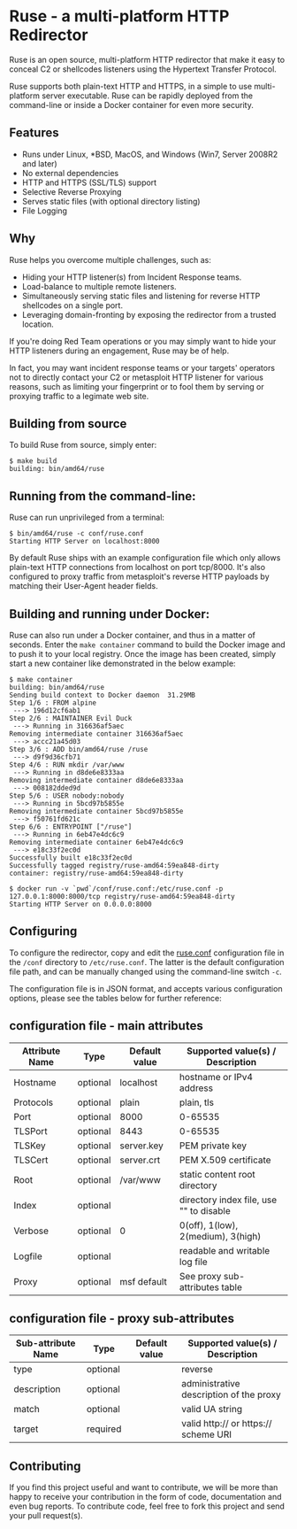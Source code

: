 # Ruse - a multi-platform HTTP Redirector
Ruse is an open source, multi-platform HTTP redirector that make it easy to
conceal C2 or shellcodes listeners using the Hypertext Transfer Protocol.

Ruse supports both plain-text HTTP and HTTPS, in a simple to use
multi-platform server executable. Ruse can be rapidly deployed from the
command-line or inside a Docker container for even more security.

## Features
 * Runs under Linux, \*BSD, MacOS, and Windows (Win7, Server 2008R2 and later)
 * No external dependencies
 * HTTP and HTTPS (SSL/TLS) support
 * Selective Reverse Proxying
 * Serves static files (with optional directory listing)
 * File Logging
 
## Why
Ruse helps you overcome multiple challenges, such as:
 * Hiding your HTTP listener(s) from Incident Response teams.
 * Load-balance to multiple remote listeners.
 * Simultaneously serving static files and listening for reverse HTTP shellcodes on a single port.
 * Leveraging domain-fronting by exposing the redirector from a trusted location.

If you're doing Red Team operations or you may simply want to hide your HTTP
listeners during an engagement, Ruse may be of help.

In fact, you may want incident response teams or your targets' operators not to
directly contact your C2 or metasploit HTTP listener for various reasons, such
as limiting your fingerprint or to fool them by serving or proxying traffic to
a legimate web site.

## Building from source
To build Ruse from source, simply enter:
```
$ make build
building: bin/amd64/ruse
```

## Running from the command-line: 
Ruse can run unprivileged from a terminal:
```
$ bin/amd64/ruse -c conf/ruse.conf
Starting HTTP Server on localhost:8000
```
By default Ruse ships with an example configuration file which only allows
plain-text HTTP connections from localhost on port tcp/8000. It's also
configured to proxy traffic from metasploit's reverse HTTP payloads by matching
their User-Agent header fields.

## Building and running under Docker:
Ruse can also run under a Docker container, and thus in a matter of seconds.
Enter the `make container` command to build the Docker image and to push it to
your local registry. Once the image has been created, simply start a new
container like demonstrated in the below example:
```
$ make container
building: bin/amd64/ruse
Sending build context to Docker daemon  31.29MB
Step 1/6 : FROM alpine
 ---> 196d12cf6ab1
Step 2/6 : MAINTAINER Evil Duck
 ---> Running in 316636af5aec
Removing intermediate container 316636af5aec
 ---> accc21a45d03
Step 3/6 : ADD bin/amd64/ruse /ruse
 ---> d9f9d36cfb71
Step 4/6 : RUN mkdir /var/www
 ---> Running in d8de6e8333aa
Removing intermediate container d8de6e8333aa
 ---> 008182dded9d
Step 5/6 : USER nobody:nobody
 ---> Running in 5bcd97b5855e
Removing intermediate container 5bcd97b5855e
 ---> f50761fd621c
Step 6/6 : ENTRYPOINT ["/ruse"]
 ---> Running in 6eb47e4dc6c9
Removing intermediate container 6eb47e4dc6c9
 ---> e18c33f2ec0d
Successfully built e18c33f2ec0d
Successfully tagged registry/ruse-amd64:59ea848-dirty
container: registry/ruse-amd64:59ea848-dirty

$ docker run -v `pwd`/conf/ruse.conf:/etc/ruse.conf -p 127.0.0.1:8000:8000/tcp registry/ruse-amd64:59ea848-dirty
Starting HTTP Server on 0.0.0.0:8000
```

## Configuring
To configure the redirector, copy and edit the [ruse.conf](conf/ruse.conf)
configuration file in the `/conf` directory to `/etc/ruse.conf`. The latter is
the default configuration file path, and can be manually changed using the
command-line switch `-c`.

The configuration file is in JSON format, and accepts various configuration
options, please see the tables below for further reference:

configuration file - main attributes
------------------------------------
| Attribute Name | Type     | Default value | Supported value(s) / Description        |
|----------------|----------|---------------|-----------------------------------------|
| Hostname       | optional | localhost     | hostname or IPv4 address                |
| Protocols      | optional | plain         | plain, tls                              |
| Port           | optional | 8000          | 0-65535                                 |
| TLSPort        | optional | 8443          | 0-65535                                 |
| TLSKey         | optional | server.key    | PEM private key                         |
| TLSCert        | optional | server.crt    | PEM X.509 certificate                   |
| Root           | optional | /var/www      | static content root directory           |
| Index          | optional |               | directory index file, use "" to disable |
| Verbose        | optional | 0             | 0(off), 1(low), 2(medium), 3(high)      |
| Logfile        | optional |               | readable and writable log file          |
| Proxy          | optional | msf default   | See proxy sub-attributes table          |

configuration file - proxy sub-attributes
-----------------------------------------
| Sub-attribute Name | Type     | Default value | Supported value(s) / Description        |
|--------------------|----------|---------------|-----------------------------------------|
| type               | optional |               | reverse                                 |
| description        | optional |               | administrative description of the proxy |
| match              | optional |               | valid UA string                         |
| target             | required |               | valid http:// or https:// scheme URI    |

## Contributing
If you find this project useful and want to contribute, we will be more than
happy to receive your contribution in the form of code, documentation and even
bug reports. To contribute code, feel free to fork this project and send your
pull request(s).

